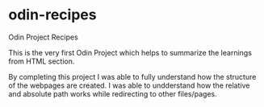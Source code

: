 # odin-recipes
Odin Project Recipes

This is the very first Odin Project which helps to summarize the learnings from HTML section.

By completing this project I was able to fully understand how the structure of the webpages are created.
I was able to undderstand how the relative and absolute path works while redirecting to other files/pages.